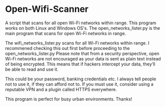 # Open-Wifi-Scanner
A script that scans for all open Wi-Fi networks within range.
This program works on both Linux and Windows OS's.
The open_networks_lister.py is the main program that scans for open Wi-Fi networks in range.

The wifi_networks_lister.py scans for all Wi-Fi networks within range. I recommened checking this out first before proceeding to the open_networks_lister.py
Please note that from a security perspective, open Wi-Fi networks are not encouraged as your data is sent as plain text instead of being encrypted. This means that if hackers intercept your data, they’ll be able to read and use it. 

This could be your password, banking credentials etc. I always tell people not to use it, if they can afford not to. If you must use it, consider using a reputable VPN and a plugin called HTTPS everywhere. 

This program is perfect for busy urban environments. Thanks!
